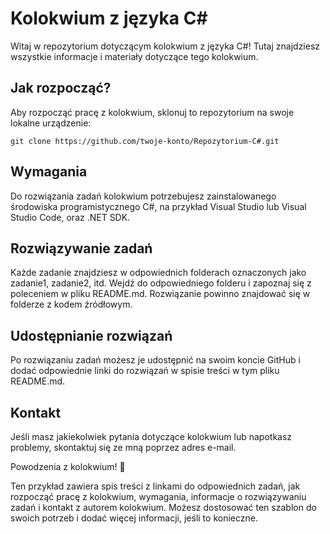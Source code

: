# Kolokwium z języka C#

Witaj w repozytorium dotyczącym kolokwium z języka C#! Tutaj znajdziesz wszystkie informacje i materiały dotyczące tego kolokwium.

## Jak rozpocząć?
Aby rozpocząć pracę z kolokwium, sklonuj to repozytorium na swoje lokalne urządzenie:

```
git clone https://github.com/twoje-konto/Repozytorium-C#.git
```
## Wymagania
Do rozwiązania zadań kolokwium potrzebujesz zainstalowanego środowiska programistycznego C#, na przykład Visual Studio lub Visual Studio Code, oraz .NET SDK.

## Rozwiązywanie zadań
Każde zadanie znajdziesz w odpowiednich folderach oznaczonych jako zadanie1, zadanie2, itd. Wejdź do odpowiedniego folderu i zapoznaj się z poleceniem w pliku README.md. Rozwiązanie powinno znajdować się w folderze z kodem źródłowym.

## Udostępnianie rozwiązań
Po rozwiązaniu zadań możesz je udostępnić na swoim koncie GitHub i dodać odpowiednie linki do rozwiązań w spisie treści w tym pliku README.md.

## Kontakt
Jeśli masz jakiekolwiek pytania dotyczące kolokwium lub napotkasz problemy, skontaktuj się ze mną poprzez adres e-mail.

Powodzenia z kolokwium! 🚀

Ten przykład zawiera spis treści z linkami do odpowiednich zadań, jak rozpocząć pracę z kolokwium, wymagania, informacje o rozwiązywaniu zadań i kontakt z autorem kolokwium. Możesz dostosować ten szablon do swoich potrzeb i dodać więcej informacji, jeśli to konieczne.
